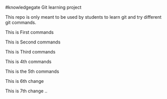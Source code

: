 #knowledgegate Git learning project

This repo is only meant to be used by students to learn git and try different git commands. 

This is First  commands  

This is Second  commands  

This is Third  commands

This is  4th commands

This is the 5th commands

This is 6th  change

This is 7th change ..

